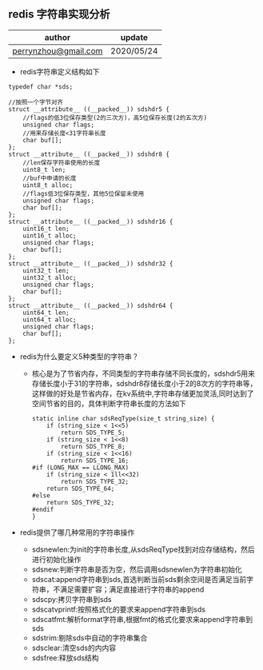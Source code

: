 ## redis 字符串实现分析


| author | update |
| ------ | ------ |
| perrynzhou@gmail.com | 2020/05/24 |



- redis字符串定义结构如下

```
typedef char *sds;

//按照一个字节对齐
struct __attribute__ ((__packed__)) sdshdr5 {
    //flags的低3位保存类型(2的三次方)，高5位保存长度(2的五次方)
    unsigned char flags; 
    //用来存储长度<31字符串长度 
    char buf[];
};
struct __attribute__ ((__packed__)) sdshdr8 {
    //len保存字符串使用的长度
    uint8_t len; 
    //buf中申请的长度
    uint8_t alloc; 
    //flags低3位保存类型，其他5位保留未使用
    unsigned char flags;
    char buf[];
};
struct __attribute__ ((__packed__)) sdshdr16 {
    uint16_t len; 
    uint16_t alloc; 
    unsigned char flags; 
    char buf[];
};
struct __attribute__ ((__packed__)) sdshdr32 {
    uint32_t len; 
    uint32_t alloc; 
    unsigned char flags; 
    char buf[];
};
struct __attribute__ ((__packed__)) sdshdr64 {
    uint64_t len; 
    uint64_t alloc; 
    unsigned char flags; 
    char buf[];
};
```

- redis为什么要定义5种类型的字符串？
  - 核心是为了节省内存，不同类型的字符串存储不同长度的，sdshdr5用来存储长度小于31的字符串，sdshdr8存储长度小于2的8次方的字符串等，这样做的好处是节省内存，在kv系统中,字符串存储更加灵活,同时达到了空间节省的目的，具体判断字符串长度的方法如下
    ```
    static inline char sdsReqType(size_t string_size) {
        if (string_size < 1<<5)
            return SDS_TYPE_5;
        if (string_size < 1<<8)
            return SDS_TYPE_8;
        if (string_size < 1<<16)
            return SDS_TYPE_16;
    #if (LONG_MAX == LLONG_MAX)
        if (string_size < 1ll<<32)
            return SDS_TYPE_32;
        return SDS_TYPE_64;
    #else
        return SDS_TYPE_32;
    #endif
    }
    ```

- redis提供了哪几种常用的字符串操作
  - sdsnewlen:为init的字符串长度,从sdsReqType找到对应存储结构，然后进行初始化操作
  - sdsnew:判断字符串是否为空，然后调用sdsnewlen为字符串初始化
  - sdscat:append字符串到sds,首选判断当前sds剩余空间是否满足当前字符串，不满足需要扩容；满足直接进行字符串的append
  - sdscpy:拷贝字符串到sds
  - sdscatvprintf:按照格式化的要求来append字符串到sds
  - sdscatfmt:解析format字符串,根据fmt的格式化要求来append字符串到sds
  - sdstrim:剔除sds中自动的字符串集合
  - sdsclear:清空sds的内内容
  - sdsfree:释放sds结构
